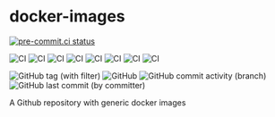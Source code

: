 # docker-images

[![pre-commit.ci status](https://results.pre-commit.ci/badge/github/ixxeL-DevOps/docker-images/main.svg)](https://results.pre-commit.ci/latest/github/ixxeL-DevOps/docker-images/main)

![CI](https://github.com/ixxeL-DevOps/docker-images/actions/workflows/aio.yml/badge.svg)
![CI](https://github.com/ixxeL-DevOps/docker-images/actions/workflows/arc.yml/badge.svg)
![CI](https://github.com/ixxeL-DevOps/docker-images/actions/workflows/base.yml/badge.svg)
![CI](https://github.com/ixxeL-DevOps/docker-images/actions/workflows/builder.yml/badge.svg)
![CI](https://github.com/ixxeL-DevOps/docker-images/actions/workflows/cd.yml/badge.svg)
![CI](https://github.com/ixxeL-DevOps/docker-images/actions/workflows/certs.yml/badge.svg)
![CI](https://github.com/ixxeL-DevOps/docker-images/actions/workflows/ci.yml/badge.svg)
![CI](https://github.com/ixxeL-DevOps/docker-images/actions/workflows/helm.yml/badge.svg)

![GitHub tag (with filter)](https://img.shields.io/github/v/tag/ixxeL-DevOps/docker-images?label=Latest%20Release&logo=github) ![GitHub](https://img.shields.io/github/license/ixxeL-DevOps/docker-images) ![GitHub commit activity (branch)](https://img.shields.io/github/commit-activity/m/ixxeL-DevOps/docker-images) ![GitHub last commit (by committer)](https://img.shields.io/github/last-commit/ixxeL-DevOps/docker-images)

A Github repository with generic docker images
